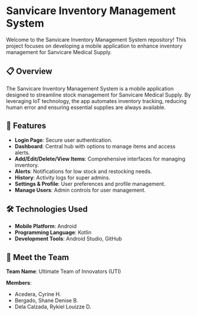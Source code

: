 # Sanvicare Inventory Management System
Welcome to the Sanvicare Inventory Management System repository! This project focuses on developing a mobile application to enhance inventory management for Sanvicare Medical Supply.

## 📋 Overview
The Sanvicare Inventory Management System is a mobile application designed to streamline stock management for Sanvicare Medical Supply. By leveraging IoT technology, the app automates inventory tracking, reducing human error and ensuring essential supplies are always available.


## 🚀 Features
- **Login Page**: Secure user authentication.
- **Dashboard**: Central hub with options to manage items and access alerts.
- **Add/Edit/Delete/View Items**: Comprehensive interfaces for managing inventory.
- **Alerts**: Notifications for low stock and restocking needs.
- **History**: Activity logs for super admins.
- **Settings & Profile**: User preferences and profile management.
- **Manage Users**: Admin controls for user management.


## 🛠️ Technologies Used
- **Mobile Platform**: Android
- **Programming Language**: Kotlin
- **Development Tools**: Android Studio, GitHub


## 👥 Meet the Team
**Team Name**: Ultimate Team of Innovators (UTI)

**Members**:
- Acedera, Cyrine H.
- Bergado, Shane Denise B.
- Dela Calzada, Rykiel Louizze D.
